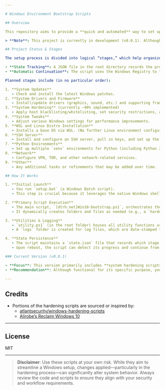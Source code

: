 ```yaml
---

# Windows Environment Bootstrap Scripts

## Overview

This repository aims to provide a **quick and automated** way to set up a Windows environment with all the tools, configurations, and tweaks that I (the author) personally use. By cloning this repository and running the provided script(s), you can easily spin up a new system with minimal manual intervention.

> **Note**: This project is currently in development (v0.0.1). Although it is already functional (particularly the hardening portion), it is recommended to wait for an official release for a more complete setup experience.

## Project Status & Stages

The setup process is divided into logical “stages,” which help organize and resume progress across system restarts. Windows often requires reboots during driver installations, system updates, etc. To handle this:

- **State Tracking**: A JSON file in the root directory records the progress of each stage.  
- **Automatic Continuation**: The script uses the Windows Registry to trigger itself after restarts, allowing the process to resume where it left off.

Planned stages include (in no particular order):

1. **System Updates**  
   - Check and install the latest Windows patches.
2. **System Drivers and Firmware**  
   - Install/update drivers (graphics, sound, etc.) and supporting frameworks (e.g., C++ redistributables).
3. **System Hardening** (currently ~90% implemented)  
   - Apply host blacklisting/whitelisting, set security restrictions, and more. (See “Credits” section for references.)
4. **System Tweaks**  
   - Adjust various Windows settings for performance improvements.
5. **WSL and Linux Distro Installation**  
   - Installs a base OS via WSL. (No further Linux environment configuration is provided at this time.)
6. **SSH Server**  
   - Install and configure an SSH server, pull in keys, and set up the SSH agent.
7. **Python Environments**  
   - Set up multiple `venv` environments for Python (including Python 2.7).
8. **Network**  
   - Configure VPN, TOR, and other network-related services.
9. **Other**  
   - Any additional tasks or refinements that may be added over time.

## How It Works

1. **Initial Launch**  
   - You run `setup.bat` (a Windows Batch script).  
   - This step is crucial because it leverages the native Windows shell environment to set Execution Policy bypasses for the main PowerShell script.

2. **Primary Script Execution**  
   - The main script, `[dtrh.net]Win10-bootstrap.ps1`, orchestrates the entire setup process.  
   - It dynamically creates folders and files as needed (e.g., a `hardening` folder for security scripts).

3. **Utilities & Logging**  
   - `utility.ps1` (in the root folder) houses all utility functions used by the script.  
   - A `logs` folder is created for log files, which are date-stamped to keep track of script outputs and errors.

4. **State Persistence**  
   - The script maintains a `state.json` file that records which stage was completed and which is next.  
   - Upon reboot, the script can detect its progress and continue from the correct stage without user intervention.

### Current Version (v0.0.1)

- **Focus**: This version primarily includes **system hardening scripts**.  
- **Recommendation**: Although functional for its specific purpose, you may want to wait for a more comprehensive release if you need a fuller environment setup.

---
```


## Credits

- Portions of the hardening scripts are sourced or inspired by:  
  - [atlantsecurity/windows-hardening-scripts](https://github.com/atlantsecurity/windows-hardening-scripts)  
  - [Alirobe’s Reclaim Windows 10](https://gist.github.com/alirobe/7f3b34ad89a159e6daa1)

---

## License

MIT

---

> **Disclaimer**: Use these scripts at your own risk. While they aim to streamline a Windows setup, changes applied—particularly in the hardening process—can significantly alter system behavior. Always review the code and scripts to ensure they align with your security and workflow requirements.
